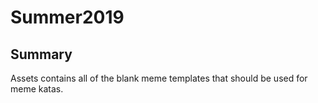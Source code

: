 # Summer2019

## Summary
Assets contains all of the blank meme templates that should be used for meme katas.
